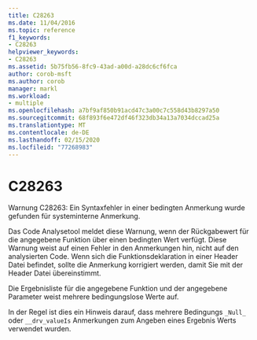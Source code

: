 ```yaml
---
title: C28263
ms.date: 11/04/2016
ms.topic: reference
f1_keywords:
- C28263
helpviewer_keywords:
- C28263
ms.assetid: 5b75fb56-8fc9-43ad-a00d-a28dc6cf6fca
author: corob-msft
ms.author: corob
manager: markl
ms.workload:
- multiple
ms.openlocfilehash: a7bf9af850b91acd47c3a00c7c558d43b8297a50
ms.sourcegitcommit: 68f893f6e472df46f323db34a13a7034dccad25a
ms.translationtype: MT
ms.contentlocale: de-DE
ms.lasthandoff: 02/15/2020
ms.locfileid: "77268983"
---
```

# <a name="c28263"></a>C28263
Warnung C28263: Ein Syntaxfehler in einer bedingten Anmerkung wurde gefunden für systeminterne Anmerkung.

 Das Code Analysetool meldet diese Warnung, wenn der Rückgabewert für die angegebene Funktion über einen bedingten Wert verfügt. Diese Warnung weist auf einen Fehler in den Anmerkungen hin, nicht auf den analysierten Code. Wenn sich die Funktionsdeklaration in einer Header Datei befindet, sollte die Anmerkung korrigiert werden, damit Sie mit der Header Datei übereinstimmt.

 Die Ergebnisliste für die angegebene Funktion und der angegebene Parameter weist mehrere bedingungslose Werte auf.

 In der Regel ist dies ein Hinweis darauf, dass mehrere Bedingungs `_Null_` oder `__drv_valueIs` Anmerkungen zum Angeben eines Ergebnis Werts verwendet wurden.
